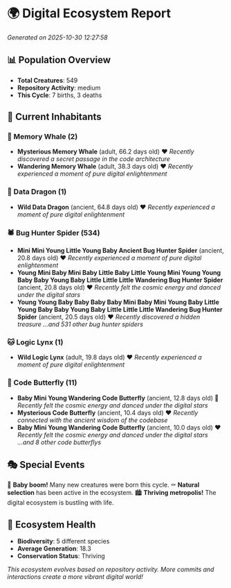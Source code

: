# 🌍 Digital Ecosystem Report
*Generated on 2025-10-30 12:27:58*

## 📊 Population Overview
- **Total Creatures**: 549
- **Repository Activity**: medium
- **This Cycle**: 7 births, 3 deaths

## 👥 Current Inhabitants

### 🐋 Memory Whale (2)
- **Mysterious Memory Whale** (adult, 66.2 days old) ❤️
  *Recently discovered a secret passage in the code architecture*
- **Wandering Memory Whale** (adult, 38.3 days old) ❤️
  *Recently experienced a moment of pure digital enlightenment*

### 🐉 Data Dragon (1)
- **Wild Data Dragon** (ancient, 64.8 days old) ❤️
  *Recently experienced a moment of pure digital enlightenment*

### 🕷️ Bug Hunter Spider (534)
- **Mini Mini Young Little Young Baby Ancient Bug Hunter Spider** (ancient, 20.8 days old) ❤️
  *Recently experienced a moment of pure digital enlightenment*
- **Young Mini Baby Mini Baby Little Baby Little Young Mini Young Young Baby Baby Young Baby Little Little Little Wandering Bug Hunter Spider** (ancient, 20.8 days old) ❤️
  *Recently felt the cosmic energy and danced under the digital stars*
- **Young Young Baby Baby Baby Baby Mini Baby Mini Young Baby Little Young Baby Baby Young Baby Little Little Little Wandering Bug Hunter Spider** (ancient, 20.5 days old) ❤️
  *Recently discovered a hidden treasure*
  *...and 531 other bug hunter spiders*

### 🐱 Logic Lynx (1)
- **Wild Logic Lynx** (adult, 19.8 days old) ❤️
  *Recently experienced a moment of pure digital enlightenment*

### 🦋 Code Butterfly (11)
- **Baby Mini Young Wandering Code Butterfly** (ancient, 12.8 days old) 💛
  *Recently felt the cosmic energy and danced under the digital stars*
- **Mysterious Code Butterfly** (ancient, 10.4 days old) ❤️
  *Recently connected with the ancient wisdom of the codebase*
- **Baby Mini Young Wandering Code Butterfly** (ancient, 10.0 days old) ❤️
  *Recently felt the cosmic energy and danced under the digital stars*
  *...and 8 other code butterflys*

## 🎭 Special Events

🎉 **Baby boom!** Many new creatures were born this cycle.
⚰️ **Natural selection** has been active in the ecosystem.
🏙️ **Thriving metropolis!** The digital ecosystem is bustling with life.

## 🔬 Ecosystem Health
- **Biodiversity**: 5 different species
- **Average Generation**: 18.3
- **Conservation Status**: Thriving

*This ecosystem evolves based on repository activity. More commits and interactions create a more vibrant digital world!*